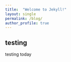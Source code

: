 ```yaml
---
title:  "Welcome to Jekyll!"
layout: single
permalink: /blog/
author_profile: true
---
```


## testing

testing today
